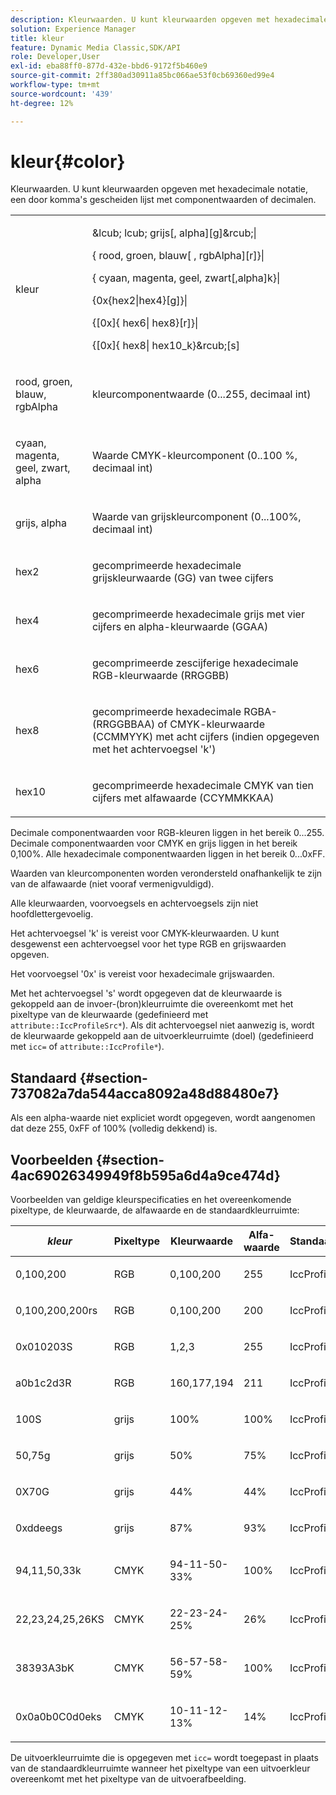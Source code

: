 ```yaml
---
description: Kleurwaarden. U kunt kleurwaarden opgeven met hexadecimale notatie, een door komma's gescheiden lijst met componentwaarden of decimalen.
solution: Experience Manager
title: kleur
feature: Dynamic Media Classic,SDK/API
role: Developer,User
exl-id: eba88ff0-877d-432e-bbd6-9172f5b460e9
source-git-commit: 2ff380ad30911a85bc066ae53f0cb69360ed99e4
workflow-type: tm+mt
source-wordcount: '439'
ht-degree: 12%

---
```


# kleur{#color}

Kleurwaarden. U kunt kleurwaarden opgeven met hexadecimale notatie, een door komma&#39;s gescheiden lijst met componentwaarden of decimalen.

<table id="simpletable_9EBE66066E854ABE978F8F7ADC66BDE3"> 
 <tr class="strow"> 
  <td class="stentry"> <p><span class="codeph"> <span class="varname"> kleur</span> </span> </p></td> 
  <td class="stentry"> <p> <span class="codeph">&amp;lcub; lcub;<span class="varname"> grijs</span>[,<span class="varname"> alpha</span>][g]&amp;rcub;|</span> </p> <p> <span class="codeph"> {<span class="varname"> rood</span>,<span class="varname"> groen</span>,<span class="varname"> blauw</span>[ ,<span class="varname"> rgbAlpha</span>][r]}|</span> </p> <p> <span class="codeph"> {<span class="varname"> cyaan</span>, <span class="varname"> magenta</span>, <span class="varname"> geel</span>, <span class="varname"> zwart</span>[,alpha]k}|</span> </p> <p> <span class="codeph"> {0x{hex2|hex4}[g]}|</span> </p> <p> <span class="codeph">{[0x]{<span class="varname"> hex6</span>|<span class="varname"> hex8</span>}[r]}|</span> </p> <p> <span class="codeph"> {[0x]{<span class="varname"> hex8</span>|<span class="varname"> hex10</span>_k}&amp;rcub;[s]</span> </p> </td> 
 </tr> 
 <tr class="strow"> 
  <td class="stentry"> <p><span class="codeph"> <span class="varname"> rood</span>, <span class="varname"> groen</span>, <span class="varname"> blauw</span>, <span class="varname"> rgbAlpha</span></span> </p> </td> 
  <td class="stentry"> <p>kleurcomponentwaarde (0...255, decimaal int) </p> </td> 
 </tr> 
 <tr class="strow"> 
  <td class="stentry"> <p><span class="codeph"> <span class="varname"> cyaan</span>, <span class="varname"> magenta</span>, <span class="varname"> geel</span>, <span class="varname"> zwart</span>, <span class="varname"> alpha</span></span> </p></td> 
  <td class="stentry"> <p>Waarde CMYK-kleurcomponent (0..100 %, decimaal int) </p></td> 
 </tr> 
 <tr class="strow"> 
  <td class="stentry"> <p><span class="codeph"> <span class="varname"> grijs</span>, <span class="varname"> alpha</span></span> </p> </td> 
  <td class="stentry"> <p>Waarde van grijskleurcomponent (0...100%, decimaal int) </p> </td> 
 </tr> 
 <tr class="strow"> 
  <td class="stentry"> <p><span class="codeph"> <span class="varname"> hex2</span> </span> </p></td> 
  <td class="stentry"> <p>gecomprimeerde hexadecimale grijskleurwaarde (GG) van twee cijfers </p></td> 
 </tr> 
 <tr class="strow"> 
  <td class="stentry"> <p><span class="codeph"> <span class="varname"> hex4</span> </span> </p> </td> 
  <td class="stentry"> <p>gecomprimeerde hexadecimale grijs met vier cijfers en alpha-kleurwaarde (GGAA) </p> </td> 
 </tr> 
 <tr class="strow"> 
  <td class="stentry"> <p><span class="codeph"> <span class="varname"> hex6</span> </span> </p> </td> 
  <td class="stentry"> <p>gecomprimeerde zescijferige hexadecimale RGB-kleurwaarde (RRGGBB) </p></td> 
 </tr> 
 <tr class="strow"> 
  <td class="stentry"> <p><span class="codeph"> <span class="varname"> hex8</span> </span> </p> </td> 
  <td class="stentry"> <p>gecomprimeerde hexadecimale RGBA- (RRGGBBAA) of CMYK-kleurwaarde (CCMMYYK) met acht cijfers (indien opgegeven met het achtervoegsel 'k') </p></td> 
 </tr> 
 <tr class="strow"> 
  <td class="stentry"> <p><span class="codeph"> <span class="varname"> hex10</span> </span> </p></td> 
  <td class="stentry"> <p>gecomprimeerde hexadecimale CMYK van tien cijfers met alfawaarde (CCYMMKKAA) </p> </td> 
 </tr> 
</table>

Decimale componentwaarden voor RGB-kleuren liggen in het bereik 0...255. Decimale componentwaarden voor CMYK en grijs liggen in het bereik 0,100%. Alle hexadecimale componentwaarden liggen in het bereik 0...0xFF.

Waarden van kleurcomponenten worden verondersteld onafhankelijk te zijn van de alfawaarde (niet vooraf vermenigvuldigd).

Alle kleurwaarden, voorvoegsels en achtervoegsels zijn niet hoofdlettergevoelig.

Het achtervoegsel &#39;k&#39; is vereist voor CMYK-kleurwaarden. U kunt desgewenst een achtervoegsel voor het type RGB en grijswaarden opgeven.

Het voorvoegsel &#39;0x&#39; is vereist voor hexadecimale grijswaarden.

Met het achtervoegsel &#39;s&#39; wordt opgegeven dat de kleurwaarde is gekoppeld aan de invoer-(bron)kleurruimte die overeenkomt met het pixeltype van de kleurwaarde (gedefinieerd met `attribute::IccProfileSrc*`). Als dit achtervoegsel niet aanwezig is, wordt de kleurwaarde gekoppeld aan de uitvoerkleurruimte (doel) (gedefinieerd met `icc=` of `attribute::IccProfile*`).

## Standaard {#section-737082a7da544acca8092a48d88480e7}

Als een alpha-waarde niet expliciet wordt opgegeven, wordt aangenomen dat deze 255, 0xFF of 100% (volledig dekkend) is.

## Voorbeelden {#section-4ac69026349949f8b595a6d4a9ce474d}

Voorbeelden van geldige kleurspecificaties en het overeenkomende pixeltype, de kleurwaarde, de alfawaarde en de standaardkleurruimte:

<table id="table_1539E74A1EC545F1B5398D86A27079D1"> 
 <thead> 
  <tr> 
   <th class="entry"> <b> <i>kleur</i> </b> </th> 
   <th class="entry"> <b>Pixeltype</b> </th> 
   <th class="entry"> <b>Kleurwaarde</b> </th> 
   <th class="entry"> <b>Alfa-waarde</b> </th> 
   <th class="entry"> <b>Standaardkleurruimte </b> </th> 
  </tr> 
 </thead>
 <tbody> 
  <tr> 
   <td> <p>0,100,200 </p> </td> 
   <td> <p>RGB </p> </td> 
   <td> <p>0,100,200 </p> </td> 
   <td> <p>255 </p> </td> 
   <td> <p> <span class="codeph"> IccProfileRgb</span> </p> </td> 
  </tr> 
  <tr> 
   <td> <p>0,100,200,200rs </p> </td> 
   <td> <p>RGB </p> </td> 
   <td> <p>0,100,200 </p> </td> 
   <td> <p>200 </p> </td> 
   <td> <p> <span class="codeph"> IccProfileSrcRgb</span> </p> </td> 
  </tr> 
  <tr> 
   <td> <p>0x010203S </p> </td> 
   <td> <p>RGB </p> </td> 
   <td> <p>1,2,3 </p> </td> 
   <td> <p>255 </p> </td> 
   <td> <p> <span class="codeph"> IccProfileSrcRgb</span> </p> </td> 
  </tr> 
  <tr> 
   <td> <p>a0b1c2d3R </p> </td> 
   <td> <p>RGB </p> </td> 
   <td> <p>160,177,194 </p> </td> 
   <td> <p>211 </p> </td> 
   <td> <p> <span class="codeph"> IccProfileRgb</span> </p> </td> 
  </tr> 
  <tr> 
   <td> <p>100S </p> </td> 
   <td> <p>grijs </p> </td> 
   <td> <p>100% </p> </td> 
   <td> <p>100% </p> </td> 
   <td> <p> <span class="codeph"> IccProfileSrcGray</span> </p> </td> 
  </tr> 
  <tr> 
   <td> <p>50,75g </p> </td> 
   <td> <p>grijs </p> </td> 
   <td> <p>50% </p> </td> 
   <td> <p>75% </p> </td> 
   <td> <p> <span class="codeph"> IccProfileGray</span> </p> </td> 
  </tr> 
  <tr> 
   <td> <p>0X70G </p> </td> 
   <td> <p>grijs </p> </td> 
   <td> <p>44% </p> </td> 
   <td> <p>44% </p> </td> 
   <td> <p> <span class="codeph"> IccProfileGray</span> </p> </td> 
  </tr> 
  <tr> 
   <td> <p>0xddeegs </p> </td> 
   <td> <p>grijs </p> </td> 
   <td> <p>87% </p> </td> 
   <td> <p>93% </p> </td> 
   <td> <p> <span class="codeph"> IccProfileSrcGray </span> </p> </td> 
  </tr> 
  <tr> 
   <td> <p>94,11,50,33k </p> </td> 
   <td> <p>CMYK </p> </td> 
   <td> <p>94-11-50-33% </p> </td> 
   <td> <p>100% </p> </td> 
   <td> <p> <span class="codeph"> IccProfileCmyk</span> </p> </td> 
  </tr> 
  <tr> 
   <td> <p>22,23,24,25,26KS </p> </td> 
   <td> <p>CMYK </p> </td> 
   <td> <p>22-23-24-25% </p> </td> 
   <td> <p>26% </p> </td> 
   <td> <p> <span class="codeph"> IccProfileSrcCmyk</span> </p> </td> 
  </tr> 
  <tr> 
   <td> <p>38393A3bK </p> </td> 
   <td> <p>CMYK </p> </td> 
   <td> <p>56-57-58-59% </p> </td> 
   <td> <p>100% </p> </td> 
   <td> <p> <span class="codeph"> IccProfileCmyk</span> </p> </td> 
  </tr> 
  <tr> 
   <td> <p>0x0a0b0C0d0eks </p> </td> 
   <td> <p>CMYK </p> </td> 
   <td> <p>10-11-12-13% </p> </td> 
   <td> <p>14% </p> </td> 
   <td> <p> <span class="codeph"> IccProfileSrcCmyk</span> </p> </td> 
  </tr> 
 </tbody> 
</table>

De uitvoerkleurruimte die is opgegeven met `icc=` wordt toegepast in plaats van de standaardkleurruimte wanneer het pixeltype van een uitvoerkleur overeenkomt met het pixeltype van de uitvoerafbeelding.
